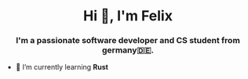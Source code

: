 <h1 align="center">Hi 👋, I'm Felix</h1>
<h3 align="center">I'm a passionate software developer and CS student from germany🇩🇪.</h3>

- 🌱 I’m currently learning **Rust**

